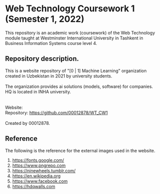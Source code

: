 # Web Technology Coursework 1 (Semester 1, 2022)
This repository is an academic work (coursework) of the Web Technology module taught at Westminster International University in Tashkent in Business Information Systems course level 4.

## Repository description.
This is a website repository of "[0 | 1] Machine Learning" organization created in Uzbekistan in 2021 by university students.
<br><br>
The organization provides ai solutions (models, software) for companies.
<br>
HQ is located in INHA university.
<br><br><br>
Website: 
<br>Repository: https://github.com/00012878/WT_CW1
<br><br>
Created by 00012878.

## Reference
The following is the reference for the external images used in the website.
1. https://fonts.google.com/
2. https://www.pngrepo.com
3. https://ninewheels.tumblr.com/
4. https://en.wikipedia.org
5. https://www.facebook.com
6. https://hdqwalls.com
